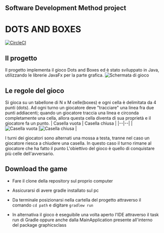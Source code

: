 
## Software Development Method project
# DOTS AND BOXES
[![CircleCI](https://circleci.com/gh/MatteoBille/ProgettoSDM/tree/main.svg?style=shield)](https://circleci.com/gh/MatteoBille/ProgettoSDM/tree/main)
## Il progetto 
Il progetto implementa il gioco Dots and Boxes ed è stato sviluppato in Java, utilizzando le librerie JavaFx per la parte grafica. 
![Schermata di gioco](https://drive.google.com/uc?export=view&id=1_lcqxsi9YwKfzNn0qOVW1CvgHa9XZMHx)
## Le regole del gioco
Si gioca su un tabellone di N x M celle(boxes) e ogni cella è delimitata da 4 punti (dots).
Ad ogni turno un giocatore deve "tracciare" una linea fra due punti addiacenti; quando un giocatore traccia una linea e circonda completamente una cella, allora questa cella diventa di sua proprietà e il giocatore fa un punto.
| Casella vuota | Casella chiusa |
|--|--|
| ![Casella vuota](https://drive.google.com/uc?export=view&id=1JMl55O1-YctA859QewU0XvH6svzq7bP3) |![Casella chiusa](https://drive.google.com/uc?export=view&id=1JMarRl_G33QY4L3A245eyH3a2inePD4M)  |



I turni dei giocatori sono alternati una mossa a testa, tranne nel caso un giocatore riesca a chiudere una casella. In questo caso il turno rimane al giocatore che ha fatto il punto
L'obiettivo del gioco è quello di conquistare più celle dell'avversario.
## Download the game
- Fare il clone della repository sul proprio computer
- Assicurarsi di avere gradle installato sul pc
- Da terminale posizionarsi nella cartella del progetto attraverso il comando `cd path` e digitare `gradlew run`

- In alternativa il gioco è eseguibile una volta aperto l'IDE attraverso il task run di Gradle oppure anche dalla MainApplication presente all'interno del package graphicsclass
